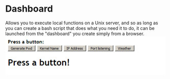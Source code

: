 # Dashboard
Allows you to execute local functions on a Unix server, and so as long as you can create a bash script that does what you need it to do, it can be launched from the "dashboard" you create simply from a browser.
![Sample dashboard](https://github.com/nastavnjc/dashboard/blob/master/dashboard.png)
